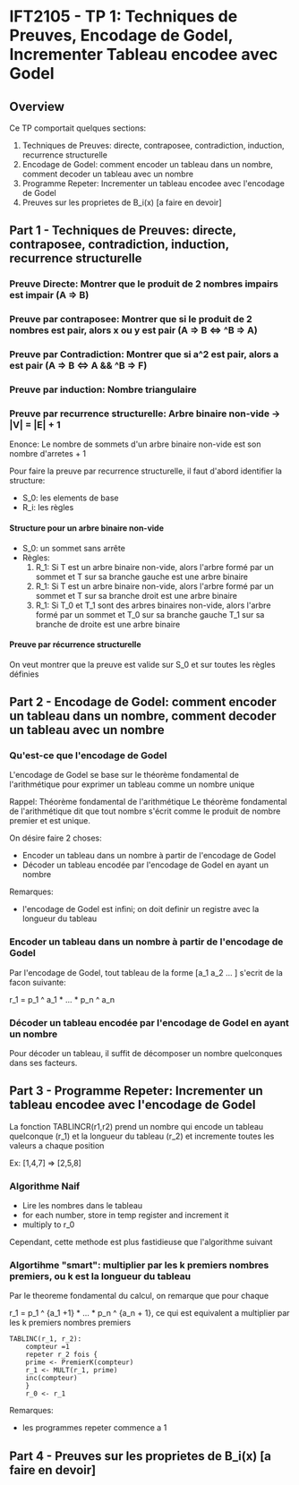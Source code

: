 # IFT2105 - TP 1: Techniques de Preuves, Encodage de Godel, Incrementer Tableau encodee avec Godel

## Overview

Ce TP comportait quelques sections:
1. Techniques de Preuves: directe, contraposee, contradiction, induction, recurrence structurelle
2. Encodage de Godel: comment encoder un tableau dans un nombre, comment decoder un tableau avec un nombre
3. Programme Repeter: Incrementer un tableau encodee avec l'encodage de Godel
4. Preuves sur les proprietes de B_i(x) [a faire en devoir]

## Part 1 - Techniques de Preuves: directe, contraposee, contradiction, induction, recurrence structurelle

### Preuve Directe: Montrer que le produit de 2 nombres impairs est impair (A => B)

### Preuve par contraposee: Montrer que si le produit de 2 nombres est pair, alors x ou y est pair (A => B <=> ^B => A)

### Preuve par Contradiction: Montrer que si a^2 est pair, alors a est pair (A => B <=> A && ^B => F)

### Preuve par induction: Nombre triangulaire

### Preuve par recurrence structurelle: Arbre binaire non-vide -> |V| = |E| + 1

Enonce: Le nombre de sommets d'un arbre binaire non-vide est son nombre d'arretes + 1

Pour faire la preuve par recurrence structurelle, il faut d'abord identifier 
la structure: 
- S_0: les elements de base
- R_i: les règles

#### Structure pour un arbre binaire non-vide

- S_0: un sommet sans arrête
- Règles:  
  1. R_1: Si T est un arbre binaire non-vide, alors l'arbre formé par un sommet 
     et T sur sa branche gauche est une arbre binaire
  2. R_1: Si T est un arbre binaire non-vide, alors l'arbre formé par un sommet 
     et T sur sa branche droit est une arbre binaire
  3. R_1: Si T_0 et T_1 sont des arbres binaires non-vide, alors l'arbre formé par un sommet 
     et T_0 sur sa branche gauche  T_1 sur sa branche de droite est une arbre binaire

#### Preuve par récurrence structurelle

On veut montrer que la preuve est valide sur S_0 et sur toutes les règles définies


## Part 2 - Encodage de Godel: comment encoder un tableau dans un nombre, comment decoder un tableau avec un nombre

### Qu'est-ce que l'encodage de Godel

L'encodage de Godel se base sur le théorème fondamental de l'arithmétique pour 
exprimer un tableau comme un nombre unique

Rappel: Théorème fondamental de l'arithmétique
Le théorème fondamental de l'arithmétique dit que tout nombre s'écrit comme 
le produit de nombre premier et est unique.

On désire faire 2 choses:
- Encoder un tableau dans un nombre à partir de l'encodage de Godel
- Décoder un tableau encodée par l'encodage de Godel en ayant un nombre

Remarques:
- l'encodage de Godel est infini; on doit definir un registre avec la longueur 
  du tableau

### Encoder un tableau dans un nombre à partir de l'encodage de Godel

Par l'encodage de Godel, tout tableau de la forme [a_1 a_2 ... ] 
s'ecrit de la facon suivante:

r_1 = p_1 ^ a_1 * ... * p_n ^ a_n


### Décoder un tableau encodée par l'encodage de Godel en ayant un nombre

Pour décoder un tableau, il suffit de décomposer un nombre quelconques dans 
ses facteurs.


## Part 3 - Programme Repeter: Incrementer un tableau encodee avec l'encodage de Godel

La fonction TABLINCR(r1,r2) prend un nombre qui encode un tableau quelconque (r_1) 
et la longueur du tableau (r_2) et incremente toutes les valeurs a chaque position

Ex: [1,4,7] => [2,5,8]

### Algorithme Naif

- Lire les nombres dans le tableau
- for each number, store in temp register and increment it 
- multiply to r_0

Cependant, cette methode est plus fastidieuse que l'algorithme suivant

### Algortihme "smart": multiplier par les k premiers nombres premiers, ou k est la longueur du tableau

Par le theoreme fondamental du calcul, on remarque que pour chaque 

r_1 = p_1 ^ {a_1 +1} * ... * p_n ^ {a_n + 1}, ce qui est equivalent a multiplier par les k premiers nombres premiers

```
TABLINC(r_1, r_2):
    compteur =1
    repeter r_2 fois {
	prime <- PremierK(compteur)
	r_1 <- MULT(r_1, prime)
	inc(compteur)
    }
    r_0 <- r_1
```

Remarques:
- les programmes repeter commence a 1

## Part 4 - Preuves sur les proprietes de B_i(x) [a faire en devoir]




